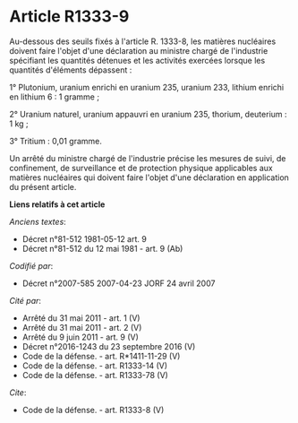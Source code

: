 # Article R1333-9

Au-dessous des seuils fixés à l'article R. 1333-8, les matières nucléaires doivent faire l'objet d'une déclaration au
ministre chargé de l'industrie spécifiant les quantités détenues et les activités exercées lorsque les quantités d'éléments
dépassent :

1° Plutonium, uranium enrichi en uranium 235, uranium 233, lithium enrichi en lithium 6 : 1 gramme ;

2° Uranium naturel, uranium appauvri en uranium 235, thorium, deuterium : 1 kg ;

3° Tritium : 0,01 gramme.

Un arrêté du ministre chargé de l'industrie précise les mesures de suivi, de confinement, de surveillance et de protection
physique applicables aux matières nucléaires qui doivent faire l'objet d'une déclaration en application du présent article.

**Liens relatifs à cet article**

_Anciens textes_:

  - Décret n°81-512 1981-05-12 art. 9
  - Décret n°81-512 du 12 mai 1981 - art. 9 (Ab)

_Codifié par_:

  - Décret n°2007-585 2007-04-23 JORF 24 avril 2007

_Cité par_:

  - Arrêté du 31 mai 2011 - art. 1 (V)
  - Arrêté du 31 mai 2011 - art. 2 (V)
  - Arrêté du 9 juin 2011 - art. 9 (V)
  - Décret n°2016-1243 du 23 septembre 2016 (V)
  - Code de la défense. - art. R*1411-11-29 (V)
  - Code de la défense. - art. R1333-14 (V)
  - Code de la défense. - art. R1333-78 (V)

_Cite_:

  - Code de la défense. - art. R1333-8 (V)
